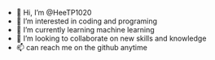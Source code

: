 - 👋 Hi, I’m @HeeTP1020
- 👀 I’m interested in coding and programing
- 🌱 I’m currently learning machine learning
- 💞️ I’m looking to collaborate on new skills and knowledge
- 📫 can reach me on the github anytime

<!---
HeeTP1020/HeeTP1020 is a ✨ special ✨ repository because its `README.md` (this file) appears on your GitHub profile.
You can click the Preview link to take a look at your changes.
--->
